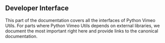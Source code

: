 ## Developer Interface
This part of the documentation covers all the interfaces of Python Vimeo Utils. For parts where Python Vimeo Utils depends on external libraries, we document the most important right here and provide links to the canonical documentation.
